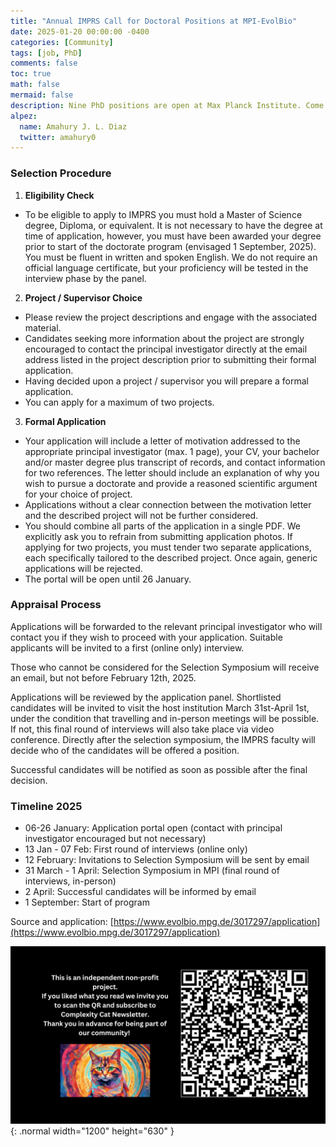 ```yaml
---
title: "Annual IMPRS Call for Doctoral Positions at MPI-EvolBio"
date: 2025-01-20 00:00:00 -0400
categories: [Community]
tags: [job, PhD]
comments: false
toc: true
math: false
mermaid: false
description: Nine PhD positions are open at Max Planck Institute. Come to work with experts on modeling of the origins of organismic complexity at the onset of multicellular life. Application deadline is January 26.
alpez:
  name: Amahury J. L. Diaz
  twitter: amahury0
---
```

### Selection Procedure
1. **Eligibility Check**
  - To be eligible to apply to IMPRS you must hold a Master of Science degree, Diploma, or equivalent. It is not necessary to have the degree at time of application, however, you must have been awarded your degree prior to start of the doctorate program (envisaged 1 September, 2025). You must be fluent in written and spoken English. We do not require an official language certificate, but your proficiency will be tested in the interview phase by the panel.
2. **Project / Supervisor Choice**
  - Please review the project descriptions and engage with the associated material.
  - Candidates seeking more information about the project are strongly encouraged to contact the principal investigator directly at the email address listed in the project description prior to submitting their formal application.
  - Having decided upon a project / supervisor you will prepare a formal application.
  - You can apply for a maximum of two projects.
3. **Formal Application**
  - Your application will include a letter of motivation addressed to the appropriate principal investigator (max. 1 page), your CV, your bachelor and/or master degree plus transcript of records, and contact information for two references. The letter should include an explanation of why you wish to pursue a doctorate and provide a reasoned scientific argument for your choice of project.
  - Applications without a clear connection between the motivation letter and the described project will not be further considered.
  - You should combine all parts of the application in a single PDF. We explicitly ask you to refrain from submitting application photos. If applying for two projects, you must tender two separate applications, each specifically tailored to the described project. Once again, generic applications will be rejected.
  - The portal will be open until 26 January.

### Appraisal Process
Applications will be forwarded to the relevant principal investigator who will contact you if they wish to proceed with your application. Suitable applicants will be invited to a first (online only) interview.

Those who cannot be considered for the Selection Symposium will receive an email, but not before February 12th, 2025.

Applications will be reviewed by the application panel. Shortlisted candidates will be invited to visit the host institution March 31st-April 1st, under the condition that travelling and in-person meetings will be possible. If not, this final round of interviews will also take place via video conference. Directly after the selection symposium, the IMPRS faculty will decide who of the candidates will be offered a position.

Successful candidates will be notified as soon as possible after the final decision.

### Timeline 2025
- 06-26 January: Application portal open (contact with principal investigator encouraged but not necessary)
- 13 Jan - 07 Feb: First round of interviews (online only)
- 12 February: Invitations to Selection Symposium will be sent by email
- 31 March - 1 April: Selection Symposium in MPI (final round of interviews, in-person)
- 2 April: Successful candidates will be informed by email
- 1 September: Start of program

Source and application: [https://www.evolbio.mpg.de/3017297/application](https://www.evolbio.mpg.de/3017297/application)

![Desktop View](/assets/img/fix/complexity-cat-newsletter.png){: .normal width="1200" height="630" }
